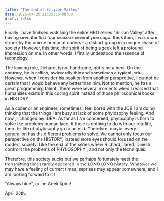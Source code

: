 ```yaml
---
title: "The end of Silicon Valley"
date: 2025-04-20T21:25:55+08:00
draft: false
---
```


Finally I have finihsed watching the entire HBO series "Silicon Valley" after having seen the first four seasons several years ago. Back then, I was more struck by the unique humor of coders - a distinct group in a unique phase of society. However, this time, the spirit of being a geek left a profound impression on me. In other words, I finally understood the essence of technology.

The leading role, Richard, is not handsome, not is he a hero. On the contrary, he is selfish, awkwardly thin and sometimes a typical jerk. However, when I consider his position from another perspective, I cannot be certain that I would behave any better than him. Not to mention, he has a great programming talent. There were several moments when I realized that humanities exists in this coding spirit instead of those philosophical books in HISTORY. 

As a coder or an engineer, sometimes I feel bored with the JOB I am doing, thinking that the things I am busy at lack of some phylosophy feeling. And now , I changed my IDEA. As far as I am concerned, phylosophy is born to solve the problems human face. If there is nothing to do with our real life, then the life of phylosophy go to an end. Therefore, maybe every generation has the different problems to solve. We cannot only focus our perspective on the HISTORY, instead more eyes should focused on the modern society. Like the end of the series,where Richard, Jared, Dinesh confront the problems of PHYLOSOPHY , and not only the techniques. 

Therefore, this society sucks but we perhaps fortunately meet the transmitting times rarely appeared in the LONG LONG history. Whatever we may have a feeling of current times, suprises may appear somewhere, and I am looking forward to it !

"Always blue", to the Geek Spirit!


April 20th.
